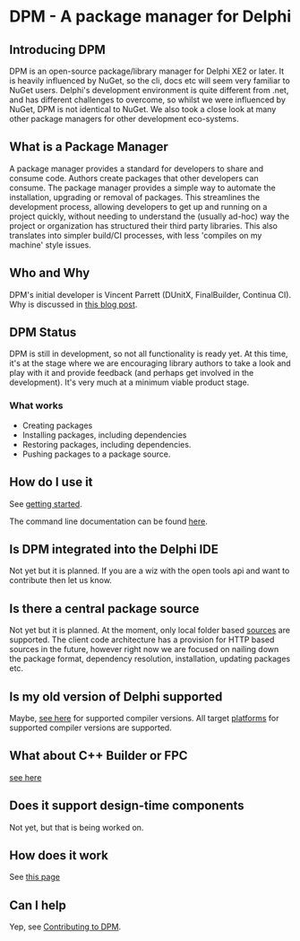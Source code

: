 # DPM - A package manager for Delphi

## Introducing DPM

DPM is an open-source package/library manager for Delphi XE2 or later. It is heavily influenced by NuGet, so the cli, docs etc will seem very familiar to NuGet users. Delphi's development environment is quite different from .net, and has different challenges to overcome, so whilst we were influenced by NuGet, DPM is not identical to NuGet. We also took a close look at many other package managers for other development eco-systems.

## What is a Package Manager

A package manager provides a standard for developers to share and consume code. Authors create packages that other developers can consume. The package manager provides a simple way to automate the installation, upgrading or removal of packages. This streamlines the development process, allowing developers to get up and running on a project quickly, without needing to understand the (usually ad-hoc) way the project or organization has structured their third party libraries. This also translates into simpler build/CI processes, with less 'compiles on my machine' style issues.

## Who and Why

DPM's initial developer is Vincent Parrett (DUnitX, FinalBuilder, Continua CI). Why is discussed in [this blog post](https://www.finalbuilder.com/resources/blogs/delphi-package-manager-rfc).

## DPM Status

DPM is still in development, so not all functionality is ready yet. At this time, it's at the stage where we are encouraging library authors to take a look and play with it and provide feedback (and perhaps get involved in the development). It's very much at a minimum viable product stage.

### What works

- Creating packages
- Installing packages, including dependencies
- Restoring packages, including dependencies.
- Pushing packages to a package source.

## How do I use it

See [getting started](./GettingStarted.md).

The command line documentation can be found [here](./docs/commands.md).

## Is DPM integrated into the Delphi IDE

Not yet but it is planned. If you are a wiz with the open tools api and want to contribute then let us know.

## Is there a central package source

Not yet but it is planned. At the moment, only local folder based [sources](./docs/concepts/sources.md) are supported. The client code architecture has a provision for HTTP based sources in the future, however right now we are focused on nailing down the package format, dependency resolution, installation, updating packages etc.

## Is my old version of Delphi supported

Maybe, [see here](./docs/compiler-versions.md) for supported compiler versions. All target [platforms](./docs/platforms.md) for supported compiler versions are supported.

## What about C++ Builder or FPC

[see here](./docs/compiler-versions.md)

## Does it support design-time components

Not yet, but that is being worked on.

## How does it work

See [this page](./docs/concepts/how-it-works.md)

## Can I help

Yep, see [Contributing to DPM](./docs/contributing-dpm.md).
